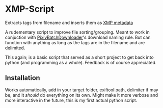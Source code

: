 # XMP-Script
Extracts tags from filename and inserts them as [XMP metadata](https://en.wikipedia.org/wiki/Extensible_Metadata_Platform)


A rudementary script to improve file sorting/grouping. Meant to work in conjuction with [PixivBatchDownloader](https://github.com/xuejianxianzun/PixivBatchDownloader)'s download naming rule. But can function with anything as long as the tags are in the filename and are delimited.

This again; is a basic script that served as a short project to get back into python (and programming as a whole). Feedback is of course appreciated.


Installation
------------
Works automatically, add in your target folder, exiftool path, delimiter if may be, and it *should* do everything on its own. Might make it more verbose and more interactive in the future, this is my first actual python script.
